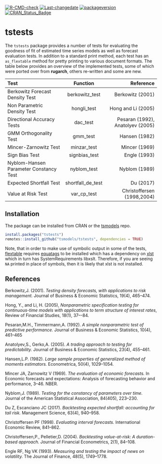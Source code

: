 
[![R-CMD-check](https://github.com/tsmodels/tstests/workflows/R-CMD-check/badge.svg)](https://github.com/tsmodels/tstests/actions)
[![Last-changedate](https://img.shields.io/badge/last%20change-2024--10--24-yellowgreen.svg)](/commits/master)
[![packageversion](https://img.shields.io/badge/Package%20version-1.0.1-orange.svg?style=flat-square)](commits/master)
[![CRAN_Status_Badge](https://www.r-pkg.org/badges/version/tstests)](https://cran.r-project.org/package=tstests)

# tstests

The `tstests` package provides a number of tests for evaluating the
goodness of fit of estimated time series models as well as forecast
evaluation tests. In addition to a standard print method, each test has
an `as_flextable` method for pretty printing to various document
formats. The table below provides an overview of the implemented tests,
some of which were ported over from **rugarch**, others re-written and
some are new.

| Test | Function | Reference |
|:---|:--:|---:|
| Berkowitz Forecast Density Test | berkowitz_test | Berkowitz (2001) |
| Non Parametric Density Test | hongli_test | Hong and Li (2005) |
| Directional Accuracy Tests | dac_test | Pesaran (1992), Anatolyev (2005) |
| GMM Orthogonality Test | gmm_test | Hansen (1982) |
| Mincer-Zarnowitz Test | minzar_test | Mincer (1969) |
| Sign Bias Test | signbias_test | Engle (1993) |
| Nyblom-Hansen Parameter Constancy Test | nyblom_test | Nyblom (1989) |
| Expected Shortfall Test | shortfall_de_test | Du (2017) |
| Value at Risk Test | var_cp_test | Christoffersen (1998,2004) |

## Installation

The package can be installed from CRAN or the
[tsmodels](https://github.com/tsmodels/) repo.

``` r
install.packages("tstests")
remotes::install_github("tsmodels/tstests", dependencies = TRUE)
```

Note, that in order to make use of symbolic output in some of the tests,
[flextable](https://cran.r-project.org/package=flextable) requires
[equatags](https://cran.r-project.org/package=equatags) to be installed
which has a dependency on
[xlst](https://cran.r-project.org/package=xslt) which in turn has
SystemRequirements libxslt. Therefore, if you are seeing `NA` printed in
place of symbols, then it is likely that xlst is not installed.

## References

Berkowitz,J. (2001). *Testing density forecasts, with applications to
risk management.* Journal of Business & Economic Statistics, 19(4),
465–474.

Hong, Y., and Li, H. (2005), *Nonparametric specification testing for
continuous-time models with applications to term structure of interest
rates*, Review of Financial Studies, 18(1), 37–-84.

Pesaran,M.H., Timmermann,A. (1992). *A simple nonparametric test of
predictive performance.* Journal of Business & Economic Statistics,
10(4), 461–465

Anatolyev,S., Gerko,A. (2005). *A trading approach to testing for
predictability.* Journal of Business & Economic Statistics, 23(4),
455–461.

Hansen,L.P. (1982). *Large sample properties of generalized method of
moments estimators.* Econometrica, 50(4), 1029–1054.

Mincer JA, Zarnowitz V (1969). *The evaluation of economic forecasts.*
In Economic forecasts and expectations: Analysis of forecasting behavior
and performance, 3–46. NBER.

Nyblom,J. (1989). *Testing for the constancy of parameters over time.*
Journal of the American Statistical Association, 84(405), 223–230.

Du Z, Escanciano JC (2017). *Backtesting expected shortfall: accounting
for tail risk.* Management Science, 63(4), 940–958.

Christoffersen PF (1998). *Evaluating interval forecasts.* International
Economic Review, 841–862.

Christoffersen,P., Pelletier,D. (2004). *Backtesting value-at-risk: A
duration-based approach.* Journal of Financial Econometrics, 2(1),
84–108.

Engle RF, Ng VK (1993). *Measuring and testing the impact of news on
volatility.* The Journal of Finance, 48(5), 1749–1778.

